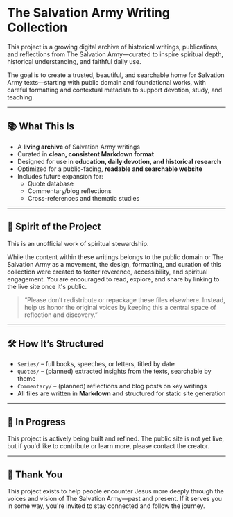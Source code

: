 # The Salvation Army Writing Collection

This project is a growing digital archive of historical writings, publications, and reflections from The Salvation Army—curated to inspire spiritual depth, historical understanding, and faithful daily use.

The goal is to create a trusted, beautiful, and searchable home for Salvation Army texts—starting with public domain and foundational works, with careful formatting and contextual metadata to support devotion, study, and teaching.

---

## 📚 What This Is

- A **living archive** of Salvation Army writings  
- Curated in **clean, consistent Markdown format**  
- Designed for use in **education, daily devotion, and historical research**  
- Optimized for a public-facing, **readable and searchable website**  
- Includes future expansion for:
  - Quote database
  - Commentary/blog reflections
  - Cross-references and thematic studies

---

## 🤲 Spirit of the Project

This is an unofficial work of spiritual stewardship.

While the content within these writings belongs to the public domain or The Salvation Army as a movement, the design, formatting, and curation of this collection were created to foster reverence, accessibility, and spiritual engagement. You are encouraged to read, explore, and share by linking to the live site once it's public.

> “Please don’t redistribute or repackage these files elsewhere. Instead, help us honor the original voices by keeping this a central space of reflection and discovery.”

---

## 🛠️ How It’s Structured

- `Series/` – full books, speeches, or letters, titled by date
- `Quotes/` – (planned) extracted insights from the texts, searchable by theme
- `Commentary/` – (planned) reflections and blog posts on key writings
- All files are written in **Markdown** and structured for static site generation

---

## 🚧 In Progress

This project is actively being built and refined. The public site is not yet live, but if you'd like to contribute or learn more, please contact the creator.

---

## 🙏 Thank You

This project exists to help people encounter Jesus more deeply through the voices and vision of The Salvation Army—past and present. If it serves you in some way, you're invited to stay connected and follow the journey.

